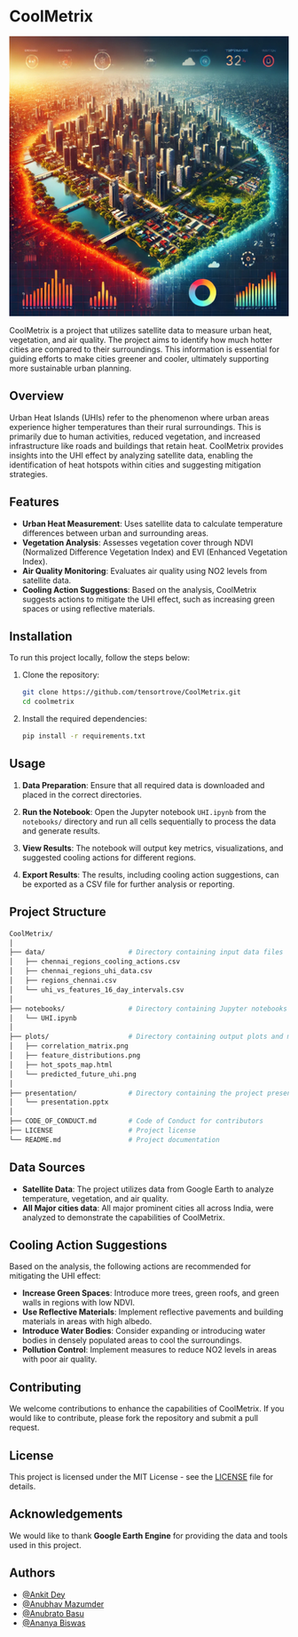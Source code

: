 
# CoolMetrix

![alt text](image.png)

CoolMetrix is a project that utilizes satellite data to measure urban heat, vegetation, and air quality. The project aims to identify how much hotter cities are compared to their surroundings. This information is essential for guiding efforts to make cities greener and cooler, ultimately supporting more sustainable urban planning.

## Overview

Urban Heat Islands (UHIs) refer to the phenomenon where urban areas experience higher temperatures than their rural surroundings. This is primarily due to human activities, reduced vegetation, and increased infrastructure like roads and buildings that retain heat. CoolMetrix provides insights into the UHI effect by analyzing satellite data, enabling the identification of heat hotspots within cities and suggesting mitigation strategies.

## Features

- **Urban Heat Measurement**: Uses satellite data to calculate temperature differences between urban and surrounding areas.
- **Vegetation Analysis**: Assesses vegetation cover through NDVI (Normalized Difference Vegetation Index) and EVI (Enhanced Vegetation Index).
- **Air Quality Monitoring**: Evaluates air quality using NO2 levels from satellite data.
- **Cooling Action Suggestions**: Based on the analysis, CoolMetrix suggests actions to mitigate the UHI effect, such as increasing green spaces or using reflective materials.

## Installation

To run this project locally, follow the steps below:

1. Clone the repository:

   ```bash
   git clone https://github.com/tensortrove/CoolMetrix.git
   cd coolmetrix
   ```

2. Install the required dependencies:

   ```bash
   pip install -r requirements.txt
   ```



## Usage

1. **Data Preparation**: Ensure that all required data is downloaded and placed in the correct directories.

2. **Run the Notebook**: Open the Jupyter notebook `UHI.ipynb` from the `notebooks/` directory and run all cells sequentially to process the data and generate results.

3. **View Results**: The notebook will output key metrics, visualizations, and suggested cooling actions for different regions.

4. **Export Results**: The results, including cooling action suggestions, can be exported as a CSV file for further analysis or reporting.

## Project Structure

```bash
CoolMetrix/
│
├── data/                     # Directory containing input data files
│   ├── chennai_regions_cooling_actions.csv
│   ├── chennai_regions_uhi_data.csv
│   ├── regions_chennai.csv
│   └── uhi_vs_features_16_day_intervals.csv
│
├── notebooks/                # Directory containing Jupyter notebooks
│   └── UHI.ipynb
│
├── plots/                    # Directory containing output plots and maps
│   ├── correlation_matrix.png
│   ├── feature_distributions.png
│   ├── hot_spots_map.html
│   └── predicted_future_uhi.png
│
├── presentation/             # Directory containing the project presentation
│   └── presentation.pptx
│
├── CODE_OF_CONDUCT.md        # Code of Conduct for contributors
├── LICENSE                   # Project license
└── README.md                 # Project documentation
```

## Data Sources

- **Satellite Data**: The project utilizes data from Google Earth to analyze temperature, vegetation, and air quality.
- **All Major cities data**: All major prominent cities all across India, were analyzed to demonstrate the capabilities of CoolMetrix.

## Cooling Action Suggestions

Based on the analysis, the following actions are recommended for mitigating the UHI effect:

- **Increase Green Spaces**: Introduce more trees, green roofs, and green walls in regions with low NDVI.
- **Use Reflective Materials**: Implement reflective pavements and building materials in areas with high albedo.
- **Introduce Water Bodies**: Consider expanding or introducing water bodies in densely populated areas to cool the surroundings.
- **Pollution Control**: Implement measures to reduce NO2 levels in areas with poor air quality.

## Contributing

We welcome contributions to enhance the capabilities of CoolMetrix. If you would like to contribute, please fork the repository and submit a pull request.

## License

This project is licensed under the MIT License - see the [LICENSE](LICENSE) file for details.

## Acknowledgements

We would like to thank **Google Earth Engine** for providing the data and tools used in this project.

## Authors

- [@Ankit Dey](https://www.github.com/ankitdey-marsh)
- [@Anubhav Mazumder](https://www.github.com/Terminal127)
- [@Anubrato Basu](https://github.com/MrCelestial)
- [@Ananya Biswas](https://github.com/ananyab1909)
